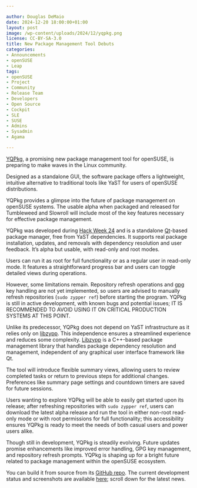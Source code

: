 ```yaml
---

author: Douglas DeMaio
date: 2024-12-20 18:00:00+01:00
layout: post
image: /wp-content/uploads/2024/12/yqpkg.png
license: CC-BY-SA-3.0
title: New Package Management Tool Debuts 
categories:
- Announcements
- openSUSE
- Leap
tags:
- openSUSE
- Project
- Community
- Release Team
- Developers
- Open Source
- Cockpit
- SLE
- SUSE
- Admins
- Sysadmin
- Agama

---
```


[YQPkg](https://github.com/shundhammer/yqpkg), a promising new package management tool for openSUSE, is preparing to make waves in the Linux community. 

Designed as a standalone GUI, the software package offers a lightweight, intuitive alternative to traditional tools like YaST for users of openSUSE distributions. 

YQPkg provides a glimpse into the future of package management on openSUSE systems. The usable alpha when packaged and released for Tumbleweed and Slowroll will include most of the key features necessary for effective package management. 

YQPkg was developed during [Hack Week 24](https://hackweek.opensuse.org/24/projects/yqpkg-bringing-the-single-package-selection-back-to-life) and  is a standalone [Qt](https://www.qt.io/)-based package manager, free from YaST dependencies. It supports real package installation, updates, and removals with dependency resolution and user feedback. It’s alpha but usable, with read-only and root modes.

Users can run it as root for full functionality or as a regular user in read-only mode. It features a straightforward progress bar and users can toggle detailed views during operations. 

However, some limitations remain. Repository refresh operations and [gpg](https://gnupg.org/) key handling are not yet implemented, so users are advised to manually refresh repositories (`sudo zypper ref`) before starting the program. YQPkg is still in active development, with known bugs and potential issues; IT IS RECOMMENDED TO AVOID USING IT ON CRITICAL PRODUCTION SYSTEMS AT THIS POINT. 

Unlike its predecessor, YQPkg does not depend on YaST infrastructure as it relies only on [libzypp](https://github.com/openSUSE/libzypp). This independence ensures a streamlined experience and reduces some complexity. [Libzypp](https://github.com/openSUSE/libzypp) is a C++-based package management library that handles package dependency resolution and management, independent of any graphical user interface framework like Qt.
 
The tool will introduce flexible summary views, allowing users to review completed tasks or return to previous steps for additional changes. Preferences like summary page settings and countdown timers are saved for future sessions. 

Users wanting to explore YQPkg will be able to easily get started upon its release; after refreshing repositories with `sudo zypper ref`, users can download the latest alpha release and run the tool in either non-root read-only mode or with root permissions for full functionality; this accessibility ensures YQPkg is ready to meet the needs of both casual users and power users alike.

Though still in development, YQPkg is steadily evolving. Future updates promise enhancements like improved error handling, GPG key management, and repository refresh prompts. YQPkg is shaping up for a bright future related to package management within the openSUSE ecosystem.

You can build it from source from its [GitHub repo](https://github.com/shundhammer/yqpkg).
The current development status and screenshots are available [here](https://github.com/shundhammer/yqpkg/issues/1);  scroll down for the latest news.

<meta name="openSUSE, YQPkg, package management, Tumbleweed, Slowroll, SUSE, Agama, Cockpit, dependency resolution, Open Source, Linux, Qt, libzypp, package selection, software management, graphical interface, user-friendly, openSUSE ecosystem" content="HTML,CSS,XML,JavaScript">
